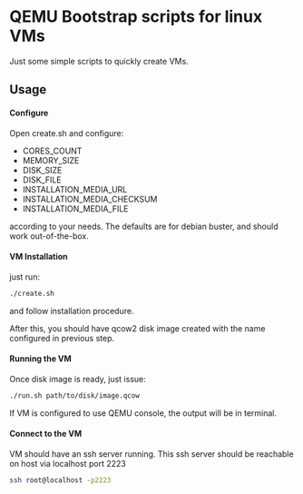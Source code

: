 # QEMU Bootstrap scripts for linux VMs

Just some simple scripts to quickly create VMs.

## Usage

#### Configure
Open create.sh and configure:
* CORES_COUNT
* MEMORY_SIZE
* DISK_SIZE
* DISK_FILE
* INSTALLATION_MEDIA_URL
* INSTALLATION_MEDIA_CHECKSUM
* INSTALLATION_MEDIA_FILE

according to your needs.
The defaults are for debian buster, and should work out-of-the-box.

#### VM Installation

just run:
```sh
./create.sh
```
and follow installation procedure.

After this, you should have qcow2 disk image created with the name configured in previous step.

#### Running the VM

Once disk image is ready, just issue:
```sh
./run.sh path/to/disk/image.qcow
```

If VM is configured to use QEMU console, the output will be in terminal.

#### Connect to the VM

VM should have an ssh server running.
This ssh server should be reachable on host via localhost port 2223

```sh
ssh root@localhost -p2223
```





